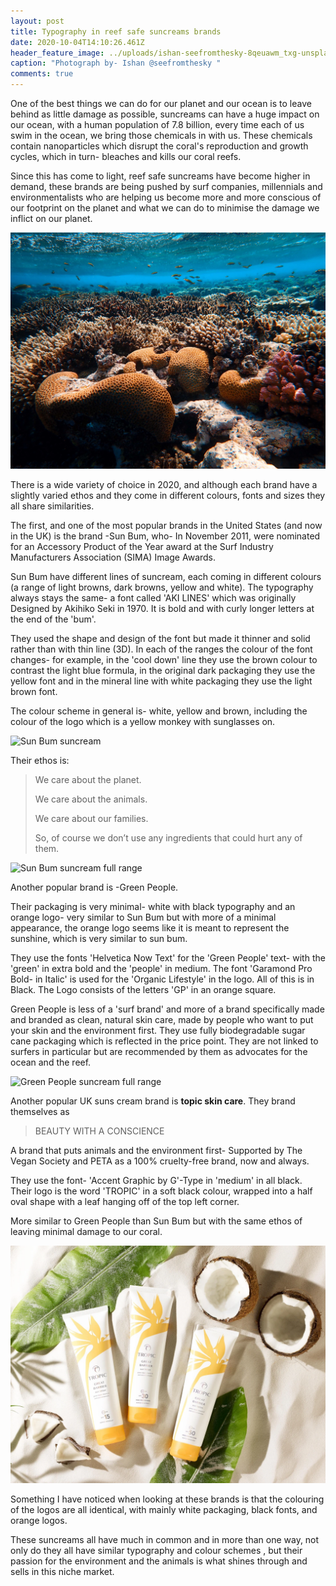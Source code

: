 ```yaml
---
layout: post
title: Typography in reef safe suncreams brands
date: 2020-10-04T14:10:26.461Z
header_feature_image: ../uploads/ishan-seefromthesky-8qeuawm_txg-unsplash.jpg
caption: "Photograph by- Ishan @seefromthesky "
comments: true
---
```

One of the best things we can do for our planet and our ocean is to leave behind as little damage as possible, suncreams can have a huge impact on our ocean, with a human population of 7.8 billion, every time each of us swim in the ocean, we bring those chemicals in with us. These chemicals contain nanoparticles which disrupt the coral's reproduction and growth cycles, which in turn- bleaches and kills our coral reefs. 

Since this has come to light, reef safe suncreams have become higher in demand, these brands are being pushed by surf companies, millennials and environmentalists who are helping us become more and more conscious of our footprint on the planet and what we can do to minimise the damage we inflict on our planet.

![Photograph by- Francesco Ungaro](../uploads/francesco-ungaro-p0sbmtjxszc-unsplash.jpg)

There is a wide variety of choice in 2020, and although each brand have a slightly varied ethos and they come in different colours, fonts and sizes they all share similarities.

The first, and one of the most popular brands in the United States (and now in the UK) is the brand -Sun Bum, who- In November 2011, were nominated for an Accessory Product of the Year award at the Surf Industry Manufacturers Association (SIMA) Image Awards. 

Sun Bum have different lines of suncream, each coming in different colours (a range of light browns, dark browns, yellow and white). The typography always stays the same- a font called 'AKI LINES' which was originally Designed by Akihiko Seki in 1970. It is bold and with curly longer letters at the end of the 'bum'. 

They used the shape and design of the font but made it thinner and solid rather than with thin line (3D). In each of the ranges the colour of the font changes- for example, in the 'cool down' line they use the brown colour to contrast the light blue formula, in the original dark packaging they use the yellow font and in the mineral line with white packaging they use the light brown font. 

The colour scheme in general is- white, yellow and brown, including the colour of the logo which is a yellow monkey with sunglasses on. 

![Sun Bum suncream](../uploads/sun-bum.jpeg)

Their ethos is: 

> We care about the planet.
>
> We care about the animals.
>
> We care about our families.
>
> So, of course we don’t use any ingredients that could hurt any of them.

![Sun Bum suncream full range](../uploads/sunbum-2.jpg)

Another popular brand is -Green People. 

Their packaging is very minimal- white with black typography and an orange logo- very similar to Sun Bum but with more of a minimal appearance, the orange logo seems like it is meant to represent the sunshine, which is very similar to sun bum. 

They use the fonts 'Helvetica Now Text' for the 'Green People' text- with the 'green' in extra bold and the 'people' in medium. The font 'Garamond Pro Bold- in Italic' is used for the 'Organic Lifestyle' in the logo. All of this is in Black. The Logo consists of the letters 'GP' in an orange square.

Green People is less of a 'surf brand' and more of a brand specifically made and branded as clean, natural skin care, made by people who want to put your skin and the environment first. They use fully biodegradable sugar cane packaging which is reflected in the price point. They are not linked to surfers in particular but are recommended by them as advocates for the ocean and the reef. 

![Green People suncream full range](../uploads/green-people-1.png)

Another popular UK suns cream brand is **topic skin care**. They brand themselves as

>  BEAUTY WITH A CONSCIENCE

A brand that puts animals and the environment first- Supported by The Vegan Society and PETA as a 100% cruelty-free brand, now and always.

They use the font- 'Accent Graphic by G'-Type in 'medium' in all black. Their logo is the word 'TROPIC' in a soft black colour, wrapped into a half oval shape with a leaf hanging off of the top left corner. 

More similar to Green People than Sun Bum but with the same ethos of leaving minimal damage to our coral.

![](../uploads/reef-suncream.webp)

Something I have noticed when looking at these brands is that the colouring of the logos are all identical, with mainly white packaging, black fonts, and orange logos.

These suncreams all have much in common and in more than one way, not only do they all have similar typography and colour schemes , but their passion for the environment and the animals is what shines through and sells in this niche market.